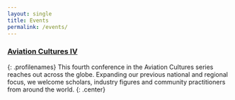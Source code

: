```yaml
---
layout: single
title: Events
permalink: /events/
---
```


### [Aviation Cultures IV](/events/aviation-cultures-4)
{: .profilenames}
This fourth conference in the Aviation Cultures series reaches out across the globe. Expanding our previous national and regional focus, we welcome scholars, industry figures and community practitioners from around the world.
{: .center}
